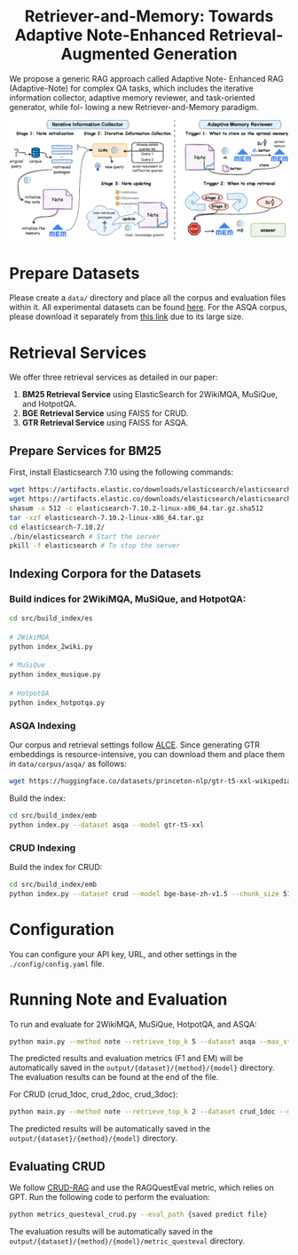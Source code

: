 <h1 align="center">
    Retriever-and-Memory: Towards Adaptive Note-Enhanced Retrieval-Augmented Generation
</h1>
We propose a generic RAG approach called Adaptive Note-
Enhanced RAG (Adaptive-Note) for complex QA tasks,
which includes the iterative information collector, adaptive
memory reviewer, and task-oriented generator, while fol-
lowing a new Retriever-and-Memory paradigm. 

![RNote](assets/Adaptive-Note.png)

# Prepare Datasets

Please create a `data/` directory and place all the corpus and evaluation files within it. All experimental datasets can be found [here](https://drive.google.com/drive/folders/11EGpumXoMVpnBsiR5xeLGDD3Z8ikBdVT?usp=drive_link). For the ASQA corpus, please download it separately from [this link](https://dl.fbaipublicfiles.com/dpr/wikipedia_split/psgs_w100.tsv.gz) due to its large size.

# Retrieval Services

We offer three retrieval services as detailed in our paper:

1. **BM25 Retrieval Service** using ElasticSearch for 2WikiMQA, MuSiQue, and HotpotQA.
2. **BGE Retrieval Service** using FAISS for CRUD.
3. **GTR Retrieval Service** using FAISS for ASQA.

## Prepare Services for BM25

First, install Elasticsearch 7.10 using the following commands:

```bash
wget https://artifacts.elastic.co/downloads/elasticsearch/elasticsearch-7.10.2-linux-x86_64.tar.gz
wget https://artifacts.elastic.co/downloads/elasticsearch/elasticsearch-7.10.2-linux-x86_64.tar.gz.sha512
shasum -a 512 -c elasticsearch-7.10.2-linux-x86_64.tar.gz.sha512
tar -xzf elasticsearch-7.10.2-linux-x86_64.tar.gz
cd elasticsearch-7.10.2/
./bin/elasticsearch # Start the server
pkill -f elasticsearch # To stop the server
```

## Indexing Corpora for the Datasets

### Build indices for 2WikiMQA, MuSiQue, and HotpotQA:

```bash
cd src/build_index/es

# 2WikiMQA
python index_2wiki.py

# MuSiQue
python index_musique.py

# HotpotQA
python index_hotpotqa.py
```

### ASQA Indexing

Our corpus and retrieval settings follow [ALCE](https://github.com/princeton-nlp/ALCE.git). Since generating GTR embeddings is resource-intensive, you can download them and place them in `data/corpus/asqa/` as follows:

```bash
wget https://huggingface.co/datasets/princeton-nlp/gtr-t5-xxl-wikipedia-psgs_w100-index/resolve/main/gtr_wikipedia_index.pkl
```

Build the index:
```bash
cd src/build_index/emb
python index.py --dataset asqa --model gtr-t5-xxl
```

### CRUD Indexing

Build the index for CRUD:
```bash
cd src/build_index/emb
python index.py --dataset crud --model bge-base-zh-v1.5 --chunk_size 512
```

# Configuration

You can configure your API key, URL, and other settings in the `./config/config.yaml` file.

# Running Note and Evaluation

To run and evaluate for 2WikiMQA, MuSiQue, HotpotQA, and ASQA:
```bash
python main.py --method note --retrieve_top_k 5 --dataset asqa --max_step 3 --max_fail_step 1 --MaxClients 10 --model gpt-3.5-turbo-0125 --device cuda:0 
```
The predicted results and evaluation metrics (F1 and EM) will be automatically saved in the `output/{dataset}/{method}/{model}` directory. The evaluation results can be found at the end of the file.

For CRUD (crud_1doc, crud_2doc, crud_3doc):
```bash
python main.py --method note --retrieve_top_k 2 --dataset crud_1doc --max_step 3 --max_fail_step 1 --MaxClients 10 --model gpt-3.5-turbo-0125 --device cuda:0 
```
The predicted results will be automatically saved in the `output/{dataset}/{method}/{model}` directory.

## Evaluating CRUD

We follow [CRUD-RAG](https://github.com/IAAR-Shanghai/CRUD_RAG.git) and use the RAGQuestEval metric, which relies on GPT. Run the following code to perform the evaluation:

```bash
python metrics_questeval_crud.py --eval_path {saved predict file}
```

The evaluation results will be automatically saved in the `output/{dataset}/{method}/{model}/metric_questeval` directory.